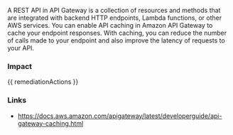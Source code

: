 
A REST API in API Gateway is a collection of resources and methods that are integrated with backend HTTP endpoints, Lambda functions, or other AWS services. You can enable API caching in Amazon API Gateway to cache your endpoint responses. With caching, you can reduce the number of calls made to your endpoint and also improve the latency of requests to your API.


### Impact
<!-- Add Impact here -->

<!-- DO NOT CHANGE -->
{{ remediationActions }}

### Links
- https://docs.aws.amazon.com/apigateway/latest/developerguide/api-gateway-caching.html


